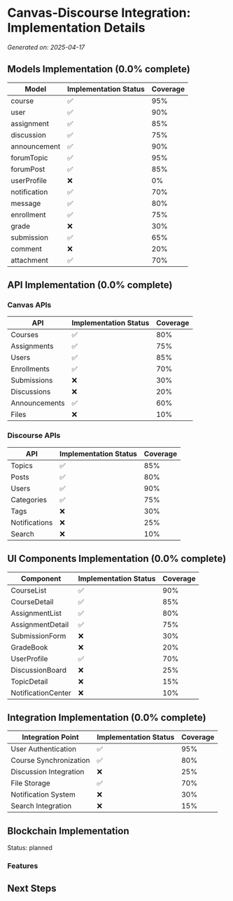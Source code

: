 # Canvas-Discourse Integration: Implementation Details

*Generated on: 2025-04-17*

## Models Implementation (0.0% complete)

| Model | Implementation Status | Coverage |
|-------|----------------------|----------|
| course | ✅ | 95% |
| user | ✅ | 90% |
| assignment | ✅ | 85% |
| discussion | ✅ | 75% |
| announcement | ✅ | 90% |
| forumTopic | ✅ | 95% |
| forumPost | ✅ | 85% |
| userProfile | ❌ | 0% |
| notification | ✅ | 70% |
| message | ✅ | 80% |
| enrollment | ✅ | 75% |
| grade | ❌ | 30% |
| submission | ✅ | 65% |
| comment | ❌ | 20% |
| attachment | ✅ | 70% |

## API Implementation (0.0% complete)

### Canvas APIs

| API | Implementation Status | Coverage |
|-----|----------------------|----------|
| Courses | ✅ | 80% |
| Assignments | ✅ | 75% |
| Users | ✅ | 85% |
| Enrollments | ✅ | 70% |
| Submissions | ❌ | 30% |
| Discussions | ❌ | 20% |
| Announcements | ✅ | 60% |
| Files | ❌ | 10% |

### Discourse APIs

| API | Implementation Status | Coverage |
|-----|----------------------|----------|
| Topics | ✅ | 85% |
| Posts | ✅ | 80% |
| Users | ✅ | 90% |
| Categories | ✅ | 75% |
| Tags | ❌ | 30% |
| Notifications | ❌ | 25% |
| Search | ❌ | 10% |

## UI Components Implementation (0.0% complete)

| Component | Implementation Status | Coverage |
|-----------|----------------------|----------|
| CourseList | ✅ | 90% |
| CourseDetail | ✅ | 85% |
| AssignmentList | ✅ | 80% |
| AssignmentDetail | ✅ | 75% |
| SubmissionForm | ❌ | 30% |
| GradeBook | ❌ | 20% |
| UserProfile | ✅ | 70% |
| DiscussionBoard | ❌ | 25% |
| TopicDetail | ❌ | 15% |
| NotificationCenter | ❌ | 10% |

## Integration Implementation (0.0% complete)

| Integration Point | Implementation Status | Coverage |
|-------------------|----------------------|----------|
| User Authentication | ✅ | 95% |
| Course Synchronization | ✅ | 80% |
| Discussion Integration | ❌ | 25% |
| File Storage | ✅ | 70% |
| Notification System | ❌ | 30% |
| Search Integration | ❌ | 15% |

## Blockchain Implementation

Status: planned

### Features


## Next Steps

